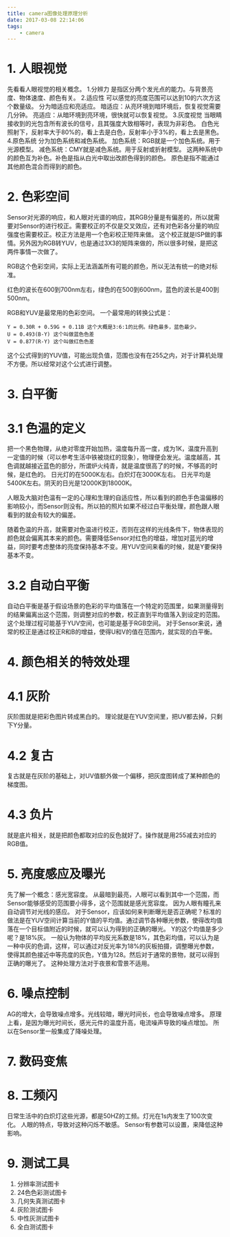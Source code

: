 ```yaml
---
title: camera图像处理原理分析
date: 2017-03-08 22:14:06
tags:
	- camera
---
```

# 1. 人眼视觉
先看看人眼视觉的相关概念。
1.分辨力
是指区分两个发光点的能力。与背景亮度、物体速度、颜色有关。
2.适应性
可以感觉的亮度范围可以达到10的六次方这个数量级。
分为暗适应和亮适应。
暗适应：从亮环境到暗环境后，恢复视觉需要几分钟。
亮适应：从暗环境到亮环境，很快就可以恢复视觉。
3.灰度视觉
当眼睛接收到的光包含所有波长的信号，且其强度大致相等时，表现为非彩色。
白色光照射下，反射率大于80%的，看上去是白色，反射率小于3%的，看上去是黑色。
4.原色系统
分为加色系统和减色系统。
加色系统：RGB就是一个加色系统。用于光源模型。
减色系统：CMY就是减色系统。用于反射或折射模型。
这两种系统中的颜色互为补色。补色是指从白光中取出改颜色得到的颜色。
原色是指不能通过其他颜色混合而得到的颜色。

# 2. 色彩空间
Sensor对光源的响应，和人眼对光谱的响应，其RGB分量是有偏差的，所以就需要对Sensor的进行校正。需要校正的不仅是交叉效应，还有对色彩各分量的响应强度也需要校正。校正方法是用一个色彩校正矩阵来做。
这个校正就是ISP做的事情。另外因为RGB转YUV，也是通过3X3的矩阵来做的，所以很多时候，是把这两件事情一次做了。

RGB这个色彩空间，实际上无法涵盖所有可能的颜色，所以无法有统一的绝对标准。

红色的波长在600到700nm左右，绿色的在500到600nm，蓝色的波长是400到500nm。

RGB和YUV是最常用的色彩空间。
一个最常用的转换公式是：
```
Y = 0.30R + 0.59G + 0.11B 这个大概是3:6:1的比例。绿色最多，蓝色最少。
U = 0.493(B-Y) 这个叫做蓝色色差
V = 0.877(R-Y) 这个叫做红色色差
```
这个公式得到的YUV值，可能出现负值，范围也没有在255之内，对于计算机处理不方便。所以经常对这个公式进行调整。

# 3. 白平衡
# 3.1 色温的定义
把一个黑色物理，从绝对零度开始加热，温度每升高一度，成为1K，温度升高到一定值的时候（可以参考生活中铁被烧红的现象），物理便会发光。温度越高，其色调就越接近蓝色的部分，所谓炉火纯青，就是温度很高了的时候，不够高的时候，是红色的。
日光灯的在5000K左右。白炽灯在3000K左右。
日光平均是5400K左右。阴天的日光是12000K到18000K。

人眼及大脑对色温有一定的心理和生理的自适应性，所以看到的颜色手色温偏移的影响较小，而Sensor则没有。所以拍的照片如果不经过白平衡处理，颜色跟人眼看到的就会有较大的偏差。

随着色温的升高，就需要对色温进行校正，否则在这样的光线条件下，物体表现的颜色就会偏离其本来的颜色。需要降低Sensor对红色的增益，增加对蓝光的增益，同时要考虑整体的亮度保持基本不变。用YUV空间来看的时候，就是Y要保持基本不变。

# 3.2 自动白平衡
自动白平衡是基于假设场景的色彩的平均值落在一个特定的范围里，如果测量得到的结果偏离出这个范围，则调整对应的参数，校正直到平均值落入到设定的范围。
这个处理过程可能基于YUV空间，也可能是基于RGB空间。
对于Sensor来说，通常的校正是通过校正R和B的增益，使得U和V的值在范围内，就实现的白平衡。

# 4. 颜色相关的特效处理

# 4.1 灰阶
灰阶图就是把彩色图片转成黑白的。
理论就是在YUV空间里，把UV都去掉，只剩下Y分量。

# 4.2 复古
复古就是在灰阶的基础上，对UV值额外做一个偏移，把灰度图转成了某种颜色的梯度图。

# 4.3 负片
就是底片相关，就是把颜色都取对应的反色就好了。操作就是用255减去对应的RGB值。


# 5. 亮度感应及曝光
先了解一个概念：感光宽容度。
从最暗到最亮，人眼可以看到其中一个范围，而Sensor能够感受的范围要小得多，这个范围就是感光宽容度。
因为人眼有瞳孔来自动调节对光线的感应。
对于Sensor，应该如何来判断曝光是否正确呢？标准的做法是在YUV空间计算当前的Y值的平均值。通过调节各种曝光参数，使得改均值落在一个目标值附近的时候，就可以认为得到的正确的曝光。
Y的这个均值是多少呢？是18%灰。
一般认为物体的平均反光系数是18%，其色彩均值，可以认为是一种中灰的色调，这样，可以通过对反光率为18%的灰板拍摄，调整曝光参数，使得其颜色接近中等亮度的灰色，Y值为128。然后对于通常的景物，就可以得到正确的曝光了。
这种处理方法对于夜景和雪景不适用。


# 6. 噪点控制
AG的增大，会导致噪点增多。光线较暗，曝光时间长，也会导致噪点增多。
原理上看，是因为曝光时间长，感光元件的温度升高，电流噪声导致的噪点增加。
所以在Sensor里一般集成了降噪处理。


# 7. 数码变焦


# 8. 工频闪
日常生活中的白炽灯这些光源，都是50HZ的工频。灯光在1s内发生了100次变化。
人眼的特点，导致对这种闪烁不敏感。
Sensor有参数可以设置，来降低这种影响。


# 9. 测试工具
1. 分辨率测试图卡
2. 24色色彩测试图卡
3. 几何失真测试图卡
4. 灰阶测试图卡
5. 中性灰测试图卡
6. 全白测试图卡



